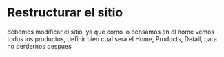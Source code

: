 # Restructurar el sitio

debemos modificar el sitio, ya que como lo pensamos en el home vemos todos los productos, definir bien cual sera el Home, Products, Detail, para no perdernos despues
